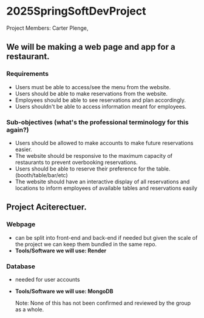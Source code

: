 # 2025SpringSoftDevProject
Project Members: Carter Plenge,

## We will be making a web page and app for a restaurant. 

### Requirements
- Users must be able to access/see the menu from the website.
- Users should be able to make reservations from the website.
- Employees should be able to see reservations and plan accordingly.
- Users shouldn't be able to access information meant for employees. 

### Sub-objectives (what's the professional terminology for this again?)
- Users should be allowed to make accounts to make future reservations easier. 
- The website should be responsive to the maximum capacity of restaurants to prevent overbooking reservations. 
- Users should be able to reserve their preference for the table. (booth/table/bar/etc)
- The website should have an interactive display of all reservations and locations to inform employees of available tables and reservations easily

## Project Aciterectuer. 
### Webpage
- can be split into front-end and back-end if needed but given the scale of the  project we can keep them bundled in the same repo.
- **Tools/Software we will use: Render**

### Database
- needed for user accounts
- **Tools/Software we will use: MongoDB**

  Note: None of this has not been confirmed and reviewed by the group as a whole.
